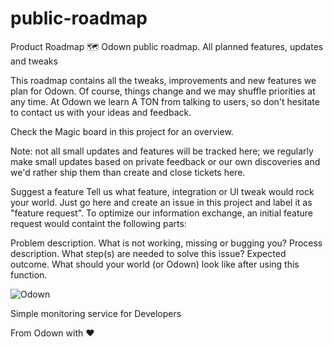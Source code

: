 # public-roadmap
Product Roadmap
🗺 Odown public roadmap. All planned features, updates and tweaks


This roadmap contains all the tweaks, improvements and new features we plan for Odown. 
Of course, things change and we may shuffle priorities at any time. At Odown we learn A TON from talking to users, so don't hesitate to contact us with your ideas and feedback.

Check the Magic board in this project for an overview.

Note: not all small updates and features will be tracked here; we regularly make small updates based on private feedback or our own discoveries and we'd rather ship them than create and close tickets here.


Suggest a feature
Tell us what feature, integration or UI tweak would rock your world. Just go here and create an issue in this project and label it as "feature request". To optimize our information exchange, an initial feature request would containt the following parts:

Problem description. What is not working, missing or bugging you?
Process description. What step(s) are needed to solve this issue?
Expected outcome. What should your world (or Odown) look like after using this function.


![Odown](https://user-images.githubusercontent.com/11661845/131217541-66aedf93-d99a-48a8-aee7-a04ed91463f3.png)

Simple monitoring service for Developers

From Odown with ♥️
